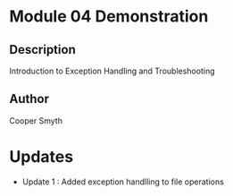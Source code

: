 # Module 04 Demonstration

## Description
Introduction to Exception Handling and Troubleshooting

## Author
Cooper Smyth

# Updates
 - Update 1 : Added exception handlling to file operations